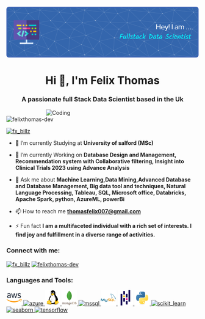 ![Header](https://github.com/Felixthomas-dev/Felixthomas-dev/blob/main/github-header-image.png)  
<h1 align="center">Hi 👋, I'm Felix Thomas</h1>
<h3 align="center">A passionate full Stack Data Scientist based in the Uk</h3>
<img align="right" alt="Coding" width="400" src="https://cdn.dribbble.com/users/1162077/screenshots/3848914/programmer.gif">

<p align="left"> <img src="https://komarev.com/ghpvc/?username=felixthomas-dev&label=Profile%20views&color=0e75b6&style=flat" alt="felixthomas-dev" /> </p>

<p align="left"> <a href="https://twitter.com/fx_billz" target="blank"><img src="https://img.shields.io/twitter/follow/fx_billz?logo=twitter&style=for-the-badge" alt="fx_billz" /></a> </p>

- 🔭 I’m currently Studying at **University of salford (MSc)**

- 🌱 I’m currently Working on **Database Design and Management, Recommendation system with Collaborative filtering, Insight into Clinical Trials 2023 using Advance Analysis**

- 💬 Ask me about **Machine Learning,Data Mining,Advanced Database and Database Management, Big data tool and techniques, Natural Language Processing, Tableau, SQL, Microsoft office, Databricks, Apache Spark, python, AzureML, powerBi**

- 📫 How to reach me **thomasfelix007@gmail.com**

- ⚡ Fun fact **I am a multifaceted individual with a rich set of interests. I find joy and fulfillment in a diverse range of activities.**

<h3 align="left">Connect with me:</h3>
<p align="left">
<a href="https://twitter.com/fx_billz" target="blank"><img align="center" src="https://raw.githubusercontent.com/rahuldkjain/github-profile-readme-generator/master/src/images/icons/Social/twitter.svg" alt="fx_billz" height="30" width="40" /></a>
<a href="https://linkedin.com/in/felixthomas-dev" target="blank"><img align="center" src="https://raw.githubusercontent.com/rahuldkjain/github-profile-readme-generator/master/src/images/icons/Social/linked-in-alt.svg" alt="felixthomas-dev" height="30" width="40" /></a>
</p>

<h3 align="left">Languages and Tools:</h3>
<p align="left"> <a href="https://aws.amazon.com" target="_blank" rel="noreferrer"> <img src="https://raw.githubusercontent.com/devicons/devicon/master/icons/amazonwebservices/amazonwebservices-original-wordmark.svg" alt="aws" width="40" height="40"/> </a> <a href="https://azure.microsoft.com/en-in/" target="_blank" rel="noreferrer"> <img src="https://www.vectorlogo.zone/logos/microsoft_azure/microsoft_azure-icon.svg" alt="azure" width="40" height="40"/> </a> <a href="https://www.linux.org/" target="_blank" rel="noreferrer"> <img src="https://raw.githubusercontent.com/devicons/devicon/master/icons/linux/linux-original.svg" alt="linux" width="40" height="40"/> </a> <a href="https://www.mongodb.com/" target="_blank" rel="noreferrer"> <img src="https://raw.githubusercontent.com/devicons/devicon/master/icons/mongodb/mongodb-original-wordmark.svg" alt="mongodb" width="40" height="40"/> </a> <a href="https://www.microsoft.com/en-us/sql-server" target="_blank" rel="noreferrer"> <img src="https://www.svgrepo.com/show/303229/microsoft-sql-server-logo.svg" alt="mssql" width="40" height="40"/> </a> <a href="https://www.mysql.com/" target="_blank" rel="noreferrer"> <img src="https://raw.githubusercontent.com/devicons/devicon/master/icons/mysql/mysql-original-wordmark.svg" alt="mysql" width="40" height="40"/> </a> <a href="https://pandas.pydata.org/" target="_blank" rel="noreferrer"> <img src="https://raw.githubusercontent.com/devicons/devicon/2ae2a900d2f041da66e950e4d48052658d850630/icons/pandas/pandas-original.svg" alt="pandas" width="40" height="40"/> </a> <a href="https://www.python.org" target="_blank" rel="noreferrer"> <img src="https://raw.githubusercontent.com/devicons/devicon/master/icons/python/python-original.svg" alt="python" width="40" height="40"/> </a> <a href="https://scikit-learn.org/" target="_blank" rel="noreferrer"> <img src="https://upload.wikimedia.org/wikipedia/commons/0/05/Scikit_learn_logo_small.svg" alt="scikit_learn" width="40" height="40"/> </a> <a href="https://seaborn.pydata.org/" target="_blank" rel="noreferrer"> <img src="https://seaborn.pydata.org/_images/logo-mark-lightbg.svg" alt="seaborn" width="40" height="40"/> </a> <a href="https://www.tensorflow.org" target="_blank" rel="noreferrer"> <img src="https://www.vectorlogo.zone/logos/tensorflow/tensorflow-icon.svg" alt="tensorflow" width="40" height="40"/> </a> </p>






